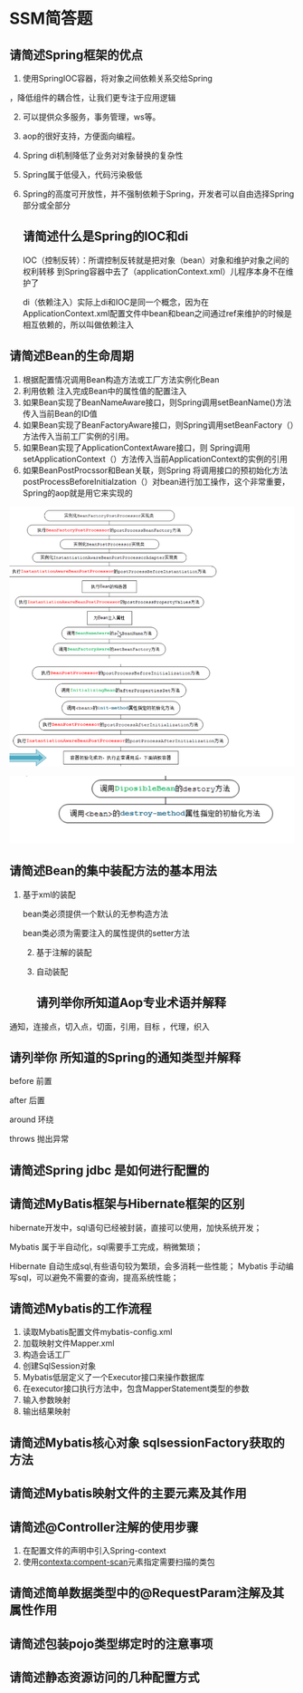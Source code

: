 # SSM简答题

## 请简述Spring框架的优点

1. 使用SpringIOC容器，将对象之间依赖关系交给Spring

，降低组件的耦合性，让我们更专注于应用逻辑

2.  可以提供众多服务，事务管理，ws等。

3. aop的很好支持，方便面向编程。

4. Spring di机制降低了业务对对象替换的复杂性

5. Spring属于低侵入，代码污染极低

6. Spring的高度可开放性，并不强制依赖于Spring，开发者可以自由选择Spring部分或全部分

   ## 请简述什么是Spring的IOC和di

   IOC（控制反转）：所谓控制反转就是把对象（bean）对象和维护对象之间的权利转移 到Spring容器中去了（applicationContext.xml）儿程序本身不在维护了

   di（依赖注入）实际上di和IOC是同一个概念，因为在ApplicationContext.xml配置文件中bean和bean之间通过ref来维护的时候是相互依赖的，所以叫做依赖注入 

## 请简述Bean的生命周期

1. 根据配置情况调用Bean构造方法或工厂方法实例化Bean 
2. 利用依赖 注入完成Bean中的属性值的配置注入
3. 如果Bean实现了BeanNameAware接口，则Spring调用setBeanName()方法传入当前Bean的ID值
4. 如果Bean实现了BeanFactoryAware接口，则Spring调用setBeanFactory（）方法传入当前工厂实例的引用。
5. 如果Bean实现了ApplicationContextAware接口，则 Spring调用setApplicationContext（）方法传入当前ApplicationContext的实例的引用
6. 如果BeanPostProcssor和Bean关联，则Spring 将调用接口的预初始化方法postProcessBeforeInitialzation（）对bean进行加工操作，这个非常重要，Spring的aop就是用它来实现的

![1562062673851](SSM简答题.assets/1562062673851.png)

![1562062684695](SSM简答题.assets/1562062684695.png)

## 请简述Bean的集中装配方法的基本用法

1. 基于xml的装配

   bean类必须提供一个默认的无参构造方法

   bean类必须为需要注入的属性提供的setter方法

   2. 基于注解的装配

   3. 自动装配

      ## 请列举你所知道Aop专业术语并解释

      

通知，连接点，切入点，切面，引用，目标 ，代理，织入

## 请列举你 所知道的Spring的通知类型并解释

before   前置

after      后置

around  环绕

throws  抛出异常

## 请简述Spring jdbc 是如何进行配置的

## 请简述MyBatis框架与Hibernate框架的区别

hibernate开发中，sql语句已经被封装，直接可以使用，加快系统开发； 

Mybatis 属于半自动化，sql需要手工完成，稍微繁琐； 

 Hibernate 自动生成sql,有些语句较为繁琐，会多消耗一些性能；
   Mybatis 手动编写sql，可以避免不需要的查询，提高系统性能；

## 请简述Mybatis的工作流程

1. 读取Mybatis配置文件mybatis-config.xml
2. 加载映射文件Mapper.xml
3. 构造会话工厂
4. 创建SqlSession对象
5. Mybatis低层定义了一个Executor接口来操作数据库
6. 在executor接口执行方法中，包含MapperStatement类型的参数
7. 输入参数映射
8. 输出结果映射

## 请简述Mybatis核心对象 sqlsessionFactory获取的方法



## 请简述Mybatis映射文件的主要元素及其作用

## 请简述@Controller注解的使用步骤

1. 在配置文件的声明中引入Spring-context
2. 使用<contexta:compent-scan>元素指定需要扫描的类包

## 请简述简单数据类型中的@RequestParam注解及其属性作用

## 请简述包装pojo类型绑定时的注意事项

## 请简述静态资源访问的几种配置方式



